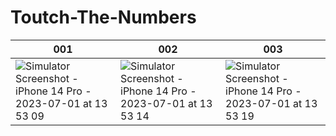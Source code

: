 # Toutch-The-Numbers

| 001 | 002 | 003 |
| -- | -- | -- |
| ![Simulator Screenshot - iPhone 14 Pro - 2023-07-01 at 13 53 09](https://github.com/tsuzukihashi/Toutch-The-Numbers/assets/19743978/41ec3725-64a8-4e29-a51b-531b6cc84a74) | ![Simulator Screenshot - iPhone 14 Pro - 2023-07-01 at 13 53 14](https://github.com/tsuzukihashi/Toutch-The-Numbers/assets/19743978/50fcb0dc-0aaa-4b39-8e46-e1c09c0089bb) | ![Simulator Screenshot - iPhone 14 Pro - 2023-07-01 at 13 53 19](https://github.com/tsuzukihashi/Toutch-The-Numbers/assets/19743978/7161be96-9934-47e5-a44f-c5296a19aac6) | 
